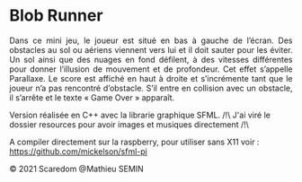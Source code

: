# Blob Runner

<p align="justify">
Dans ce mini jeu, le joueur est situé en bas à gauche de l’écran. Des obstacles au sol ou aériens
viennent vers lui et il doit sauter pour les éviter. Un sol ainsi que des nuages en fond défilent, à
des vitesses différentes pour donner l’illusion de mouvement et de profondeur. Cet effet
s’appelle Parallaxe. Le score est affiché en haut à droite et s’incrémente tant que le joueur n’a
pas rencontré d’obstacle. S’il entre en collision avec un obstacle, il s’arrête et le texte « Game
Over » apparaît.
</p>

Version réalisée en C++ avec la librarie graphique SFML.
/!\ J'ai viré le dossier resources pour avoir images et musiques directement /!\

A compiler directement sur la raspberry, pour utiliser sans X11 voir : https://github.com/mickelson/sfml-pi



<p>&copy; 2021 Scaredom @Mathieu SEMIN</p>
